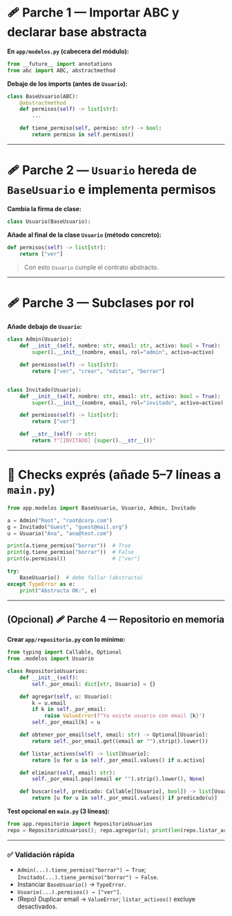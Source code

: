 # 🩹 Parche 1 — Importar ABC y declarar base abstracta

**En `app/modelos.py` (cabecera del módulo):**

```python
from __future__ import annotations
from abc import ABC, abstractmethod
```

**Debajo de los imports (antes de `Usuario`):**

```python
class BaseUsuario(ABC):
    @abstractmethod
    def permisos(self) -> list[str]:
        ...

    def tiene_permiso(self, permiso: str) -> bool:
        return permiso in self.permisos()
```

---

# 🩹 Parche 2 — `Usuario` hereda de `BaseUsuario` e implementa permisos

**Cambia la firma de clase:**

```python
class Usuario(BaseUsuario):
```

**Añade al final de la clase `Usuario` (método concreto):**

```python
def permisos(self) -> list[str]:
    return ["ver"]
```

> Con esto `Usuario` cumple el contrato abstracto.

---

# 🩹 Parche 3 — Subclases por rol

**Añade debajo de `Usuario`:**

```python
class Admin(Usuario):
    def __init__(self, nombre: str, email: str, activo: bool = True):
        super().__init__(nombre, email, rol="admin", activo=activo)

    def permisos(self) -> list[str]:
        return ["ver", "crear", "editar", "borrar"]


class Invitado(Usuario):
    def __init__(self, nombre: str, email: str, activo: bool = True):
        super().__init__(nombre, email, rol="invitado", activo=activo)

    def permisos(self) -> list[str]:
        return ["ver"]

    def __str__(self) -> str:
        return f"[INVITADO] {super().__str__()}"
```

---

# 🧪 Checks exprés (añade 5–7 líneas a `main.py`)

```python
from app.modelos import BaseUsuario, Usuario, Admin, Invitado

a = Admin("Root", "root@corp.com")
g = Invitado("Guest", "guest@mail.org")
u = Usuario("Ana", "ana@test.com")

print(a.tiene_permiso("borrar"))  # True
print(g.tiene_permiso("borrar"))  # False
print(u.permisos())               # ["ver"]

try:
    BaseUsuario()  # debe fallar (abstracta)
except TypeError as e:
    print("Abstracta OK:", e)
```

---

## (Opcional) 🩹 Parche 4 — Repositorio en memoria

**Crear `app/repositorio.py` con lo mínimo:**

```python
from typing import Callable, Optional
from .modelos import Usuario

class RepositorioUsuarios:
    def __init__(self):
        self._por_email: dict[str, Usuario] = {}

    def agregar(self, u: Usuario):
        k = u.email
        if k in self._por_email:
            raise ValueError(f"Ya existe usuario con email {k}")
        self._por_email[k] = u

    def obtener_por_email(self, email: str) -> Optional[Usuario]:
        return self._por_email.get((email or "").strip().lower())

    def listar_activos(self) -> list[Usuario]:
        return [u for u in self._por_email.values() if u.activo]

    def eliminar(self, email: str):
        self._por_email.pop((email or "").strip().lower(), None)

    def buscar(self, predicado: Callable[[Usuario], bool]) -> list[Usuario]:
        return [u for u in self._por_email.values() if predicado(u)]
```

**Test opcional en `main.py` (3 líneas):**

```python
from app.repositorio import RepositorioUsuarios
repo = RepositorioUsuarios(); repo.agregar(u); print(len(repo.listar_activos()))
```

---

### ✅ Validación rápida

* `Admin(...).tiene_permiso("borrar") → True`; `Invitado(...).tiene_permiso("borrar") → False`.
* Instanciar `BaseUsuario()` → `TypeError`.
* `Usuario(...).permisos() → ["ver"]`.
* (Repo) Duplicar email → `ValueError`; `listar_activos()` excluye desactivados.